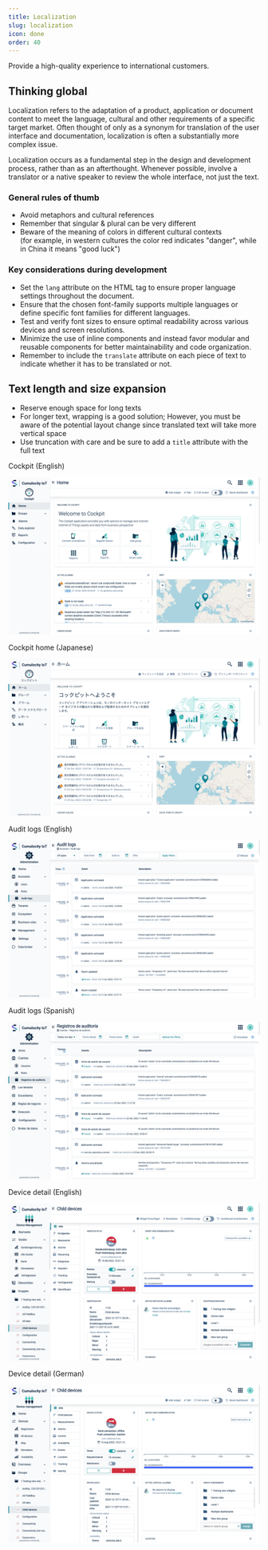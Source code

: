 ```yaml
---
title: Localization
slug: localization
icon: done
order: 40
---
```


<!-- markdownlint-disable MD025 -->
<!-- markdownlint-disable MD033 -->

Provide a high-quality experience to international customers.

## Thinking global

Localization refers to the adaptation of a product, application or document content to meet the
language, cultural and other requirements of a specific target market. Often thought of only as a
synonym for translation of the user interface and documentation, localization is often a
substantially more complex issue.

Localization occurs as a fundamental step in the design and development process, rather than as an
afterthought. Whenever possible, involve a translator or a native speaker to review the whole
interface, not just the text.

### General rules of thumb

- Avoid metaphors and cultural references
- Remember that singular & plural can be very different
- Beware of the meaning of colors in different cultural contexts  
  (for example, in western cultures the color red indicates "danger", while in China it means "good luck")

### Key considerations during development

- Set the `lang` attribute on the HTML tag to ensure proper language settings throughout the
  document.
- Ensure that the chosen font-family supports multiple languages or define specific font families
  for different languages.
- Test and verify font sizes to ensure optimal readability across various devices and screen
  resolutions.
- Minimize the use of inline components and instead favor modular and reusable components for better
  maintainability and code organization.
- Remember to include the `translate` attribute on each piece of text to indicate whether it has to
  be translated or not.

## Text length and size expansion

- Reserve enough space for long texts
- For longer text, wrapping is a good solution; However, you must be aware of the potential
  layout change since translated text will take more vertical space
- Use truncation with care and be sure to add a <code>title</code> attribute with the full text

<div class="c8y-example m-t-16">
  <div class="row">
    <div class="col-sm-6">
      <div class="card">
        <div class="card-header separator">
          <p class="card-title">Cockpit (English)</p>
        </div>
        <img src="../../../images/foundations/localization-1.png" alt="Settings localization EN" class="img-responsive">
      </div>
    </div>
    <div class="col-sm-6">
      <div class="card">
        <div class="card-header separator">
          <p class="card-title">Cockpit home (Japanese)</p>
        </div>
        <img src="../../../images/foundations/localization-2.png" alt="Settings localization JP" class="img-responsive">
      </div>
    </div>
  </div>
  <div class="row">
    <div class="col-sm-6">
      <div class="card">
        <div class="card-header separator">
          <p class="card-title">Audit logs (English)</p>
        </div>
        <img src="../../../images/foundations/localization-3.png" alt="Audit logs localization EN" class="img-responsive">
      </div>
    </div>
    <div class="col-sm-6">
      <div class="card">
        <div class="card-header separator">
          <p class="card-title">Audit logs (Spanish)</p>
        </div>
        <img src="../../../images/foundations/localization-4.png" alt="Audit logs localization ES" class="img-responsive">
      </div>
    </div>
  </div>
  <div class="row">
    <div class="col-sm-6">
      <div class="card m-b-0">
        <div class="card-header separator">
          <p class="card-title">Device detail (English)</p>
        </div>
        <img src="../../../images/foundations/localization-6.png" alt="Devices localization EN" class="img-responsive">
      </div>
    </div>
    <div class="col-sm-6">
      <div class="card m-b-0">
        <div class="card-header separator">
          <p class="card-title">Device detail (German)</p>
        </div>
        <img src="../../../images/foundations/localization-5.png" alt="Devices localization DE" class="img-responsive">
      </div>
    </div>
  </div>
</div>
